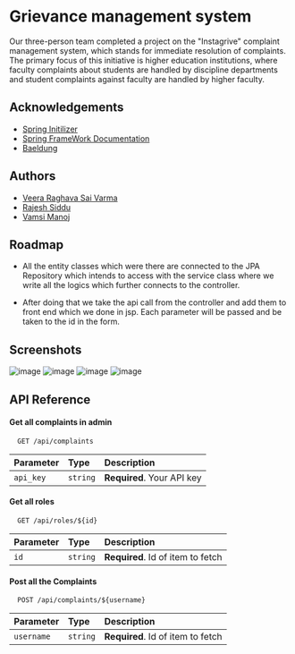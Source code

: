 
# Grievance management system

Our three-person team completed a project on the "Instagrive" complaint management system, which stands for immediate resolution of complaints. The primary focus of this initiative is higher education institutions, where faculty complaints about students are handled by discipline departments and student complaints against faculty are handled by higher faculty.



## Acknowledgements

 - [Spring Initilizer](https://start.spring.io/)
 - [Spring FrameWork Documentation](https://docs.spring.io/spring-framework/docs/current/reference/html/)
 - [Baeldung](https://www.baeldung.com/)


## Authors

- [Veera Raghava Sai Varma](https://github.com/Veera-devp)
- [Rajesh Siddu](http://github.com/rajeshsiddu003)
- [Vamsi Manoj](https://github.com/VAMSIMANOJ24)

## Roadmap

- All the entity classes which were there are connected to the JPA Repository which intends to access with the service class where we write all the logics which further connects to the controller.

- After doing that we take the api call from the controller and add them to front end which we done in jsp. Each parameter will be passed and be taken to the id in the form.


## Screenshots

![image](https://user-images.githubusercontent.com/82495769/205424975-df841082-2b47-4919-b105-77b9499d50fb.png)
![image](https://user-images.githubusercontent.com/82495769/205425044-771eab14-7c45-4d9a-a4d7-24fb0072399f.png)
![image](https://user-images.githubusercontent.com/82495769/205425097-2b49e9dd-5bfb-4836-8d36-436ba7a1c914.png)
![image](https://user-images.githubusercontent.com/82495769/205425112-e8f8026d-95d7-428c-9e05-a5bcf28c52d4.png)



## API Reference

#### Get all complaints in admin

```http
  GET /api/complaints
```

| Parameter | Type     | Description                |
| :-------- | :------- | :------------------------- |
| `api_key` | `string` | **Required**. Your API key |

#### Get all roles

```http
  GET /api/roles/${id}
```

| Parameter | Type     | Description                       |
| :-------- | :------- | :-------------------------------- |
| `id`      | `string` | **Required**. Id of item to fetch |

#### Post all the Complaints

```http
  POST /api/complaints/${username}
```
| Parameter | Type     | Description                       |
| :-------- | :------- | :-------------------------------- |
| `username`      | `string` | **Required**. Id of item to fetch |

